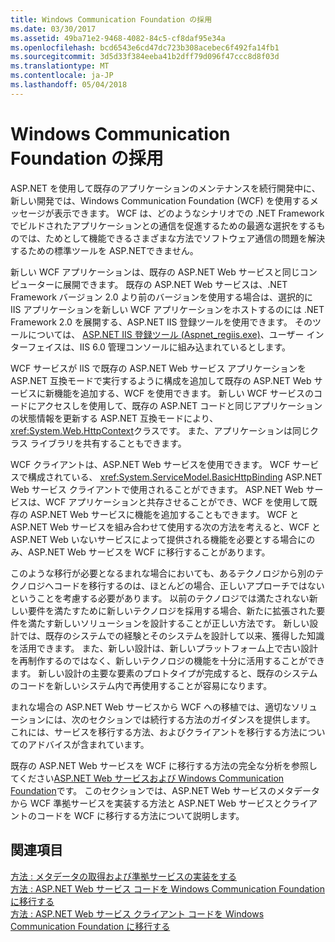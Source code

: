 ```yaml
---
title: Windows Communication Foundation の採用
ms.date: 03/30/2017
ms.assetid: 49ba71e2-9468-4082-84c5-cf8daf95e34a
ms.openlocfilehash: bcd6543e6cd47dc723b308acebec6f492fa14fb1
ms.sourcegitcommit: 3d5d33f384eeba41b2dff79d096f47ccc8d8f03d
ms.translationtype: MT
ms.contentlocale: ja-JP
ms.lasthandoff: 05/04/2018
---
```

# <a name="adopting-windows-communication-foundation"></a>Windows Communication Foundation の採用
ASP.NET を使用して既存のアプリケーションのメンテナンスを続行開発中に、新しい開発では、Windows Communication Foundation (WCF) を使用するメッセージが表示できます。 WCF は、どのようなシナリオでの .NET Framework でビルドされたアプリケーションとの通信を促進するための最適な選択をするものでは、ためとして機能できるさまざまな方法でソフトウェア通信の問題を解決するための標準ツールを ASP.NETできません。  
  
 新しい WCF アプリケーションは、既存の ASP.NET Web サービスと同じコンピューターに展開できます。 既存の ASP.NET Web サービスは、.NET Framework バージョン 2.0 より前のバージョンを使用する場合は、選択的に IIS アプリケーションを新しい WCF アプリケーションをホストするのには .NET Framework 2.0 を展開する、ASP.NET IIS 登録ツールを使用できます。 そのツールについては、 [ASP.NET IIS 登録ツール (Aspnet_regiis.exe)](http://go.microsoft.com/fwlink/?LinkId=94687)、ユーザー インターフェイスは、IIS 6.0 管理コンソールに組み込まれているとします。  
  
 WCF サービスが IIS で既存の ASP.NET Web サービス アプリケーションを ASP.NET 互換モードで実行するように構成を追加して既存の ASP.NET Web サービスに新機能を追加する、WCF を使用できます。 新しい WCF サービスのコードにアクセスしを使用して、既存の ASP.NET コードと同じアプリケーションの状態情報を更新する ASP.NET 互換モードにより、<xref:System.Web.HttpContext>クラスです。 また、アプリケーションは同じクラス ライブラリを共有することもできます。  
  
 WCF クライアントは、ASP.NET Web サービスを使用できます。 WCF サービスで構成されている、 <xref:System.ServiceModel.BasicHttpBinding> ASP.NET Web サービス クライアントで使用されることができます。 ASP.NET Web サービスは、WCF アプリケーションと共存させることができ、WCF を使用して既存の ASP.NET Web サービスに機能を追加することもできます。 WCF と ASP.NET Web サービスを組み合わせて使用する次の方法を考えると、WCF と ASP.NET Web いないサービスによって提供される機能を必要とする場合にのみ、ASP.NET Web サービスを WCF に移行することがあります。  
  
 このような移行が必要となるまれな場合においても、あるテクノロジから別のテクノロジへコードを移行するのは、ほとんどの場合、正しいアプローチではないということを考慮する必要があります。 以前のテクノロジでは満たされない新しい要件を満たすために新しいテクノロジを採用する場合、新たに拡張された要件を満たす新しいソリューションを設計することが正しい方法です。 新しい設計では、既存のシステムでの経験とそのシステムを設計して以来、獲得した知識を活用できます。 また、新しい設計は、新しいプラットフォーム上で古い設計を再制作するのではなく、新しいテクノロジの機能を十分に活用することができます。 新しい設計の主要な要素のプロトタイプが完成すると、既存のシステムのコードを新しいシステム内で再使用することが容易になります。  
  
 まれな場合の ASP.NET Web サービスから WCF への移植では、適切なソリューションには、次のセクションでは続行する方法のガイダンスを提供します。 これには、サービスを移行する方法、およびクライアントを移行する方法についてのアドバイスが含まれています。  
  
 既存の ASP.NET Web サービスを WCF に移行する方法の完全な分析を参照してください[ASP.NET Web サービスおよび Windows Communication Foundation](http://go.microsoft.com/fwlink/?LinkID=71761)です。 このセクションでは、ASP.NET Web サービスのメタデータから WCF 準拠サービスを実装する方法と ASP.NET Web サービスとクライアントのコードを WCF に移行する方法について説明します。  
  
## <a name="see-also"></a>関連項目  
 [方法 : メタデータの取得および準拠サービスの実装をする](../../../../docs/framework/wcf/feature-details/how-to-retrieve-metadata-and-implement-a-compliant-service.md)  
 [方法 : ASP.NET Web サービス コードを Windows Communication Foundation に移行する](../../../../docs/framework/wcf/feature-details/migrate-asp-net-web-service-to-wcf.md)  
 [方法 : ASP.NET Web サービス クライアント コードを Windows Communication Foundation に移行する](../../../../docs/framework/wcf/feature-details/migrate-asp-net-web-service-client-to-wcf.md)
